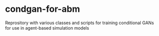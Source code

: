 # condgan-for-abm
Reprository with various classes and scripts for training conditional GANs for use in agent-based simulation models
